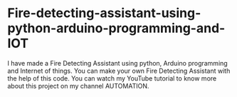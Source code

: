 # Fire-detecting-assistant-using-python-arduino-programming-and-IOT
I have made a Fire Detecting Assistant using python, Arduino programming and Internet of things. You can make your own Fire Detecting Assistant with the help of this code. You can watch my YouTube tutorial to know more about this project on my channel AUTOMATION.   
